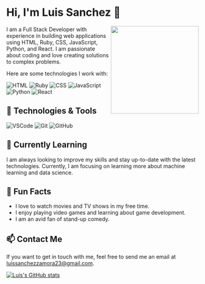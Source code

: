 # Hi, I'm Luis Sanchez 👋
<img align='right' src="https://media.giphy.com/media/ZVik7pBtu9dNS/giphy.gif" width="230">

I am a Full Stack Developer with experience in building web applications using HTML, Ruby, CSS, JavaScript, Python, and React. I am passionate about coding and love creating solutions to complex problems. 

Here are some technologies I work with:

![HTML](https://img.shields.io/badge/-HTML-333333?style=flat&logo=HTML5)
![Ruby](https://img.shields.io/badge/-Ruby-333333?style=flat&logo=ruby)
![CSS](https://img.shields.io/badge/-CSS-333333?style=flat&logo=CSS3)
![JavaScript](https://img.shields.io/badge/-JavaScript-333333?style=flat&logo=javascript)
![Python](https://img.shields.io/badge/-Python-333333?style=flat&logo=python)
![React](https://img.shields.io/badge/-React-333333?style=flat&logo=react)

## 🔧 Technologies & Tools

![VSCode](https://img.shields.io/badge/-VSCode-333333?style=flat&logo=visual-studio-code)
![Git](https://img.shields.io/badge/-Git-333333?style=flat&logo=git)
![GitHub](https://img.shields.io/badge/-GitHub-333333?style=flat&logo=github)

## 🌱 Currently Learning

I am always looking to improve my skills and stay up-to-date with the latest technologies. Currently, I am focusing on learning more about machine learning and data science.

## 🎉 Fun Facts

- I love to watch movies and TV shows in my free time.
- I enjoy playing video games and learning about game development.
- I am an avid fan of stand-up comedy.

## 📫 Contact Me

If you want to get in touch with me, feel free to send me an email at [luissanchezzamora23@gmail.com](mailto:luissanchezzamora23@gmail.com).

[![Luis's GitHub stats](https://github-readme-stats.vercel.app/api?username=sanieni6)](https://github.com/anuraghazra/github-readme-stats)



